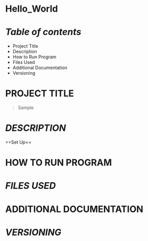 # Hello_World
# *Table of contents*
- Project Title
- Description
- How to Run Program
- Files Used
- Additional Documentation
- Versioning
# PROJECT TITLE
>Sample
# *DESCRIPTION*
==Set Up==
# HOW TO RUN PROGRAM
# *FILES USED*
# ADDITIONAL DOCUMENTATION
# *VERSIONING*
